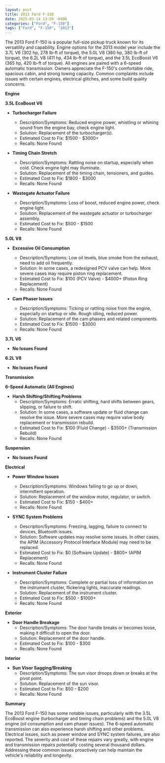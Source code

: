 ```yaml
---
layout: post
title: 2013 Ford F-150
date: 2025-03-14 13:59 -0400
categories: ["Ford", "F-150"]
tags: ["Ford", "F-150", "2013"]
---
```

The 2013 Ford F-150 is a popular full-size pickup truck known for its versatility and capability. Engine options for the 2013 model year include the 3.7L V6 (302 hp, 278 lb-ft of torque), the 5.0L V8 (360 hp, 380 lb-ft of torque), the 6.2L V8 (411 hp, 434 lb-ft of torque), and the 3.5L EcoBoost V6 (365 hp, 420 lb-ft of torque). All engines are paired with a 6-speed automatic transmission. Owners appreciate the F-150's comfortable ride, spacious cabin, and strong towing capacity. Common complaints include issues with certain engines, electrical glitches, and some build quality concerns.

**Engine**

**3.5L EcoBoost V6**

*   **Turbocharger Failure**
    *   Description/Symptoms: Reduced engine power, whistling or whining sound from the engine bay, check engine light.
    *   Solution: Replacement of the turbocharger(s).
    *   Estimated Cost to Fix: $1500 - $3000+
    *   Recalls: None Found

*   **Timing Chain Stretch**
    *   Description/Symptoms: Rattling noise on startup, especially when cold. Check engine light may illuminate.
    *   Solution: Replacement of the timing chain, tensioners, and guides.
    *   Estimated Cost to Fix: $1800 - $3000
    *   Recalls: None Found

*   **Wastegate Actuator Failure**
    *   Description/Symptoms: Loss of boost, reduced engine power, check engine light.
    *   Solution: Replacement of the wastegate actuator or turbocharger assembly.
    *   Estimated Cost to Fix: $500 - $1500
    *   Recalls: None Found

**5.0L V8**

*   **Excessive Oil Consumption**
    *   Description/Symptoms: Low oil levels, blue smoke from the exhaust, need to add oil frequently.
    *   Solution: In some cases, a redesigned PCV valve can help. More severe cases may require piston ring replacement.
    *   Estimated Cost to Fix: $100 (PCV Valve) - $4000+ (Piston Ring Replacement)
    *   Recalls: None Found

*   **Cam Phaser Issues**
    *   Description/Symptoms: Ticking or rattling noise from the engine, especially on startup or idle. Rough idling, reduced power.
    *   Solution: Replacement of the cam phasers and related components.
    *   Estimated Cost to Fix: $1500 - $3000
    *   Recalls: None Found

**3.7L V6**

*   **No Issues Found**

**6.2L V8**

*   **No Issues Found**

**Transmission**

**6-Speed Automatic (All Engines)**

*   **Harsh Shifting/Shifting Problems**
    *   Description/Symptoms: Erratic shifting, hard shifts between gears, slipping, or failure to shift.
    *   Solution: In some cases, a software update or fluid change can resolve the issue. More severe cases may require valve body replacement or transmission rebuild.
    *   Estimated Cost to Fix: $100 (Fluid Change) - $3500+ (Transmission Rebuild)
    *   Recalls: None Found

**Suspension**

*   **No Issues Found**

**Electrical**

*   **Power Window Issues**
    *   Description/Symptoms: Windows failing to go up or down, intermittent operation.
    *   Solution: Replacement of the window motor, regulator, or switch.
    *   Estimated Cost to Fix: $150 - $400+
    *   Recalls: None Found

*   **SYNC System Problems**
    *   Description/Symptoms: Freezing, lagging, failure to connect to devices, Bluetooth issues.
    *   Solution: Software updates may resolve some issues. In other cases, the APIM (Accessory Protocol Interface Module) may need to be replaced.
    *   Estimated Cost to Fix: $0 (Software Update) - $800+ (APIM Replacement)
    *   Recalls: None Found

*   **Instrument Cluster Failure**
    *   Description/Symptoms: Complete or partial loss of information on the instrument cluster, flickering lights, inaccurate readings.
    *   Solution: Replacement of the instrument cluster.
    *   Estimated Cost to Fix: $500 - $1000+
    *   Recalls: None Found

**Exterior**

*   **Door Handle Breakage**
    *   Description/Symptoms: The door handle breaks or becomes loose, making it difficult to open the door.
    *   Solution: Replacement of the door handle.
    *   Estimated Cost to Fix: $100 - $300
    *   Recalls: None Found

**Interior**

*   **Sun Visor Sagging/Breaking**
    *   Description/Symptoms: The sun visor droops down or breaks at the pivot point.
    *   Solution: Replacement of the sun visor.
    *   Estimated Cost to Fix: $50 - $200
    *   Recalls: None Found

**Summary**

The 2013 Ford F-150 has some notable issues, particularly with the 3.5L EcoBoost engine (turbocharger and timing chain problems) and the 5.0L V8 engine (oil consumption and cam phaser issues). The 6-speed automatic transmission can also experience harsh shifting and other problems. Electrical issues, such as power window and SYNC system failures, are also reported. The severity and cost of these repairs vary greatly, with engine and transmission repairs potentially costing several thousand dollars. Addressing these common issues proactively can help maintain the vehicle's reliability and longevity.

